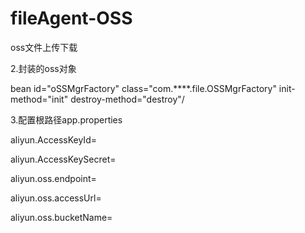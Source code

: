 # fileAgent-OSS
oss文件上传下载

2.封装的oss对象

   bean id="oSSMgrFactory" class="com.****.file.OSSMgrFactory" init-method="init" destroy-method="destroy"/


3.配置根路径app.properties

aliyun.AccessKeyId=

aliyun.AccessKeySecret=

aliyun.oss.endpoint=

aliyun.oss.accessUrl=

aliyun.oss.bucketName=
